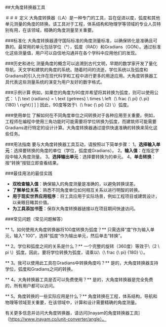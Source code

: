 ##大角度转换器工具

＃＃＃ 定义
大角度转换器（LA）是一种专门的工具，旨在促进以度，弧度和其他单元测量的角度的转换。该工具对于工程，体系结构和物理学等领域的专业人员特别有用，在该领域，精确的角度测量至关重要。

###标准化
大角度转换器遵守国际标准的角度测量标准，以确保转化是准确且可靠的。最常用的单元包括学位（°），弧度（RAD）和Gradians（GON）。通过标准化这些测量值，用户可以自信地沟通并在各个学科中应用他们的发现。

###历史和进化
测量角度的概念可以追溯到古代文明，早期的数学家开发了量化导航，天文学和建筑的角度的系统。随着时间的流逝，学位系统以及弧度和Gradians的引入允许在现代科学和工程中进行更多的用途应用。大角度转换器工具代表这些测量系统的演变为用户友好的数字格式。

###示例计算
例如，如果您的角度为90度并希望将其转换为弧度，则可以使用公式：
\ [\ text {radians} = \ text {getrees} \ times \ left（\ frac {\ pi} {\ pi} {180} \ right）\] \] \]
因此，90度等效于\（\ frac {\ pi} {2} \）弧度。

###使用单位
了解如何在不同角度单位之间转换对于各种应用至关重要。例如，工程师在编程中使用三角功能时可能需要将学位转换为弧度，而建筑师可能需要Gradians进行特定的设计计算。大角度转换器通过提供快速准确的转换来简化这些任务。

###用法指南
要与大角度转换器工具互动，请按照以下简单步骤：
1。**选择输入单元**：选择要转换的角度的单位（学位，弧度或Gradians）。
2。**输入值**：在指定字段中输入角度测量。
3。**选择输出单元**：选择要转换为的单元。
4。**单击转换**：按“转换”按钮立即查看结果。

###最佳用法的最佳实践
-  **双检查输入值**：确保输入的角度测量是准确的，以避免转换误差。
-  **了解单位关系**：熟悉不同角度单位如何相互关系以进行明智的转换。
-  **用于现实世界应用程序**：将工具应用于实际场景，例如工程项目或建筑设计，以亲眼目睹其价值。
-  **为工具添加书签**：保存大角度转换器链接以在项目期间快速访问。

###常见问题（常见问题解答）

** 1。如何使用大角度转换器将100度转换为弧度？**
只需选择“度”作为输入单元，输入“ 100”，选择“弧度”作为输出单元，然后单击“转换”。

** 2。学位和弧度之间的关系是什么？**
一个完整的旋转（360度）等效于\（2 \ pi \）弧度。因此，要将学位转换为弧度，请乘以\（\ frac {\ pi} {180} \）。

** 3。我可以使用此工具在Gradians中转换角度吗？**
是的，大角度转换器支持学位，弧度和Gradians之间的转换。

** 4。大角转换器工具是否可以免费使用？**
是的，大角度转换器是完全免费的，所有用户都可以访问。

** 5。角度转换的一些实际应用是什么？**
角度转换在工程，体系结构，导航和物理等领域至关重要，在该领域中，计算和设计需要精确的角度测量。

有关更多信息并访问大角度转换器，请访问[Inayam的角度转换器工具]（https://www.inayam.co/unit-converter/angle）。
